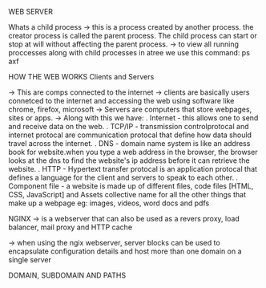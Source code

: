 WEB SERVER

Whats a child process
-> this is a process created by another process.
the creator process is called the parent process.
The child process can start or stop at will without affecting the parent process.
-> to view all running proccesses along with child processes in atree we use this command: ps axf

HOW THE WEB WORKS
Clients and Servers

-> This are comps connected to the internet
-> clients are basically users connetced to the internet and accessing the web using software like chrome, firefox, microsoft
-> Servers are computers that store webpages, sites or apps.
-> Along with this we have:
       . Internet - this allows one to send and receive data on the web.
       . TCP/IP - transmission controlprotocal and internet protocal are communication protocal that define how data should travel across the internet.
       . DNS - domain name system is like an address book for website.when you type a web address in the browser, the browser looks at the dns to find the website's ip address before it can retrieve the website.
       . HTTP - Hypertext transfer protocal is an application protocal that defines a language for the client and servers to speak to each other.
       . Component file - a website is made up of different files, code files [HTML, CSS, JavaScript] and Assets collective name for all the other things that make up a webpage eg: images, videos, word docs and pdfs


NGINX
-> is a webserver that can also be used as a revers proxy, load balancer, mail proxy and HTTP cache

-> when using the ngix webserver, server blocks can be used to encapsulate configuration details and host more than one domain on a single server

DOMAIN, SUBDOMAIN AND PATHS
